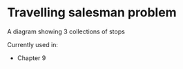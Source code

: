 # Travelling salesman problem

A diagram showing 3 collections of stops


Currently used in:

- Chapter 9
